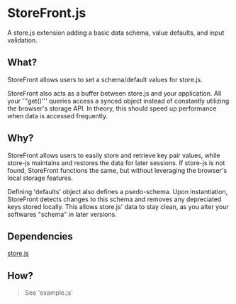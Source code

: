 StoreFront.js
=============

A store.js extension adding a basic data schema, value defaults, and input validation.


## What?
StoreFront allows users to set a schema/default values for store.js.

StoreFront also acts as a buffer between store.js and your application.  All your '''get()''' queries access a synced object instead of constantly utilizing the browser's storage API.  In theory, this should speed up performance when data is accessed frequently.


## Why?
StoreFront allows users to easily store and retrieve key pair values, while store-js maintains and restores the data for later sessions.  If store-js is not found, StoreFront functions the same, but without leveraging the browser's local storage features.

Defining 'defaults' object also defines a psedo-schema.  Upon instantiation, StoreFront detects changes to this schema and removes any depreciated keys stored locally.  This allows store.js' data to stay clean, as you alter your softwares "schema" in later versions.

## Dependencies
[store.js](https://github.com/marcuswestin/store.js)

## How?
> See 'example.js'
